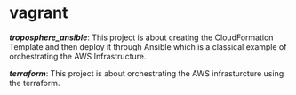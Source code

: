 # vagrant

<b><i>troposphere_ansible</b></i>:  This project is about creating the CloudFormation Template and then deploy it through Ansible which is a classical example of orchestrating the AWS Infrastructure.

<b><i>terraform</b></i>: This project is about orchestrating the AWS infrasturcture using the terraform.

